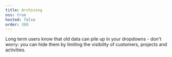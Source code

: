 ```yaml
---
title: Archiving
oss: true
hosted: false
order: 300
---
```


Long term users know that old data can pile up in your dropdowns - don't worry: you can hide them by limiting the visibility of customers, projects and activities.
